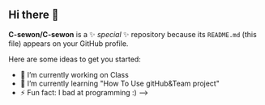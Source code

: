 ## Hi there 👋

**C-sewon/C-sewon** is a ✨ _special_ ✨ repository because its `README.md` (this file) appears on your GitHub profile.

Here are some ideas to get you started:

- 🔭 I’m currently working on Class <OSS project>
- 🌱 I’m currently learning "How To Use gitHub&Team project"
- ⚡ Fun fact: I bad at programming :)
-->
